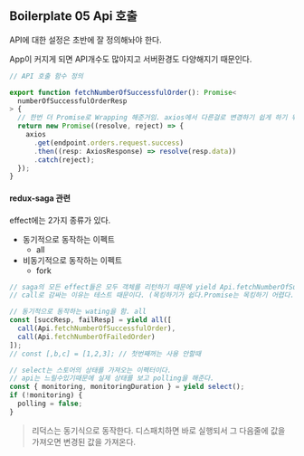 ## Boilerplate 05 Api 호출

API에 대한 설정은 초반에 잘 정의해놔야 한다.

App이 커지게 되면 API개수도 많아지고 서버환경도 다양해지기 때문인다. 

```typescript
// API 호출 함수 정의 

export function fetchNumberOfSuccessfulOrder(): Promise<
  numberOfSuccessfulOrderResp
> {
  // 한번 더 Promise로 Wrapping 해준거임. axios에서 다른걸로 변경하기 쉽게 하기 위해서 
  return new Promise((resolve, reject) => {
    axios
      .get(endpoint.orders.request.success)
      .then((resp: AxiosResponse) => resolve(resp.data))
      .catch(reject);
  });
}
```



#### redux-saga 관련

effect에는 2가지 종류가 있다.

- 동기적으로 동작하는 이펙트
  - all
- 비동기적으로 동작하는 이펙트
  - fork

```typescript
// saga의 모든 effect들은 모두 객체를 리턴하기 때문에 yield Api.fetchNumberOfSuccessfulOrder() 게 호출해도 된다. 
// call로 감싸는 이유는 테스트 때문이다. (목킹하기가 쉽다.Promise는 목킹하기 어렵다. )

// 동기적으로 동작하는 wating을 함. all
const [succResp, failResp] = yield all([
  call(Api.fetchNumberOfSuccessfulOrder),
  call(Api.fetchNumberOfFailedOrder)
]);
// const [,b,c] = [1,2,3]; // 첫번째꺼는 사용 안할때

// select는 스토어의 상태를 가져오는 이펙터이다.
// api는 느릴수있기때문에 실제 상태를 보고 polling을 해준다. 
const { monitoring, monitoringDuration } = yield select();
if (!monitoring) {
  polling = false;
}

```



> 리덕스는 동기식으로 동작한다.
> 디스패치하면 바로 실행되서 그 다음줄에 값을 가져오면 변경된 값을 가져온다.